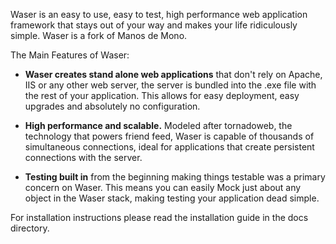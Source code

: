 Waser is an easy to use, easy to test, high performance web application framework that stays out of your way and makes your life ridiculously simple. Waser is a fork of Manos de Mono.

The Main Features of Waser:

 - **Waser creates stand alone web applications** that don't rely on Apache, IIS or any other web server, the server is bundled into the .exe file with the rest of your application.  This allows for easy deployment, easy upgrades and absolutely no configuration. 

 - **High performance and scalable.**  Modeled after tornadoweb, the technology that powers friend feed, Waser is capable of thousands of simultaneous connections, ideal for applications that create persistent connections with the server.

 - **Testing built in** from the beginning making things testable was a primary concern on Waser.  This means you can easily Mock just about any object in the Waser stack, making testing your application dead simple.


For installation instructions please read the installation guide in the docs directory.
